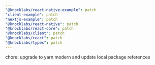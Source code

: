 ```yaml
---
"@knocklabs/react-native-example": patch
"client-example": patch
"nextjs-example": patch
"@knocklabs/react-native": patch
"@knocklabs/react-core": patch
"@knocklabs/client": patch
"@knocklabs/react": patch
"@knocklabs/types": patch
---
```


chore: upgrade to yarn modern and update local package references
